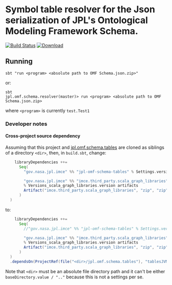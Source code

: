 # Symbol table resolver for the Json serialization of JPL's Ontological Modeling Framework Schema.
 
[![Build Status](https://travis-ci.org/JPL-IMCE/jpl.omf.schema.resolver.svg?branch=master)](https://travis-ci.org/JPL-IMCE/jpl.omf.schema.resolver)
 [ ![Download](https://api.bintray.com/packages/jpl-imce/gov.nasa.jpl.imce/jpl.omf.schema.resolver/images/download.svg) ](https://bintray.com/jpl-imce/gov.nasa.jpl.imce/jpl.omf.schema.resolver/_latestVersion)


## Running

```shell
sbt "run <program> <absolute path to OMF Schema.json.zip>"
```

or:

```shell
sbt 
jpl.omf.schema.resolver(master)> run <program> <absolute path to OMF Schema.json.zip>
```

where `<program>` is currently `test.Test1`

### Developer notes

#### Cross-project source dependency

Assuming that this project and [jpl.omf.schema.tables](https://github.com/JPL-IMCE/jpl.omf.schema.tables) 
are cloned as siblings of a directory `<dir>`, then, in `build.sbt`, change:

```sbt
    libraryDependencies ++=
      Seq(
        "gov.nasa.jpl.imce" %% "jpl-omf-schema-tables" % Settings.versions.jpl_omf_schema_tables,

        "gov.nasa.jpl.imce" %% "imce.third_party.scala_graph_libraries"
        % Versions_scala_graph_libraries.version artifacts
        Artifact("imce.third_party.scala_graph_libraries", "zip", "zip", Some("resource"), Seq(), None, Map())
      )
  )
```

to:


```sbt
    libraryDependencies ++=
      Seq(
        //"gov.nasa.jpl.imce" %% "jpl-omf-schema-tables" % Settings.versions.jpl_omf_schema_tables,

        "gov.nasa.jpl.imce" %% "imce.third_party.scala_graph_libraries"
        % Versions_scala_graph_libraries.version artifacts
        Artifact("imce.third_party.scala_graph_libraries", "zip", "zip", Some("resource"), Seq(), None, Map())
      )
  )
  .dependsOn(ProjectRef(file("<dir>/jpl.omf.schema.tables"), "tablesJVM"))
```

Note that `<dir>` must be an absolute file directory path and 
it can't be either `baseDirectory.value / ".."` because this is not a settings per se.
